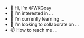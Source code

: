 - 👋 Hi, I’m @WKGoay
- 👀 I’m interested in ...
- 🌱 I’m currently learning ...
- 💞️ I’m looking to collaborate on ...
- 📫 How to reach me ...

<!---
WKGoay/WKGoay is a ✨ special ✨ repository because its `README.md` (this file) appears on your GitHub profile.
You can click the Preview link to take a look at your changes.
--->

